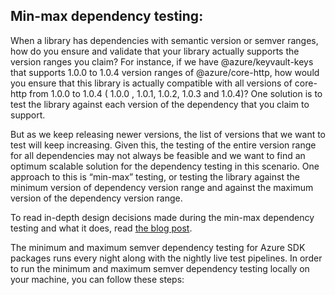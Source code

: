 ## Min-max dependency testing:

When a library has dependencies with semantic version or semver ranges, how do you ensure and validate that your library actually supports the version ranges you claim? For instance, if we have @azure/keyvault-keys that supports 1.0.0 to 1.0.4 version ranges of @azure/core-http, how would you ensure that this library is actually compatible with all versions of core-http from 1.0.0 to 1.0.4 ( 1.0.0 , 1.0.1, 1.0.2, 1.0.3 and 1.0.4)? One solution is to test the library against each version of the dependency that you claim to support.

But as we keep releasing newer versions, the list of versions that we want to test will keep increasing. Given this, the testing of the entire version range for all dependencies may not always be feasible and we want to find an optimum scalable solution for the dependency testing in this scenario. One approach to this is “min-max” testing, or testing the library against the minimum version of dependency version range and against the maximum version of the dependency version range.

To read in-depth design decisions made during the min-max dependency testing and what it does, read [the blog post](https://devblogs.microsoft.com/azure-sdk/testing-semver-dependency-ranges/).

The minimum and maximum semver dependency testing for Azure SDK packages runs every night along with the nightly live test pipelines.
In order to run the minimum and maximum semver dependency testing locally on your machine, you can follow these steps:

